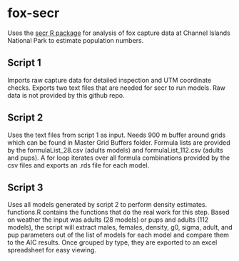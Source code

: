# fox-secr
Uses the [secr R package](https://www.otago.ac.nz/density/SECRinR.html) for analysis of fox capture data at Channel Islands National Park to estimate population numbers.   

## Script 1
Imports raw capture data for detailed inspection and UTM coordinate checks. Exports two text files that are needed for secr to run models. Raw data is not provided by this github repo. 

## Script 2
Uses the text files from script 1 as input. Needs 900 m buffer around grids which can be found in Master Grid Buffers folder.
Formula lists are provided by the formulaList_28.csv (adults models) and formulaList_112.csv (adults and pups). A for loop iterates over all formula combinations provided by the csv files and exports an .rds file for each model. 

## Script 3
Uses all models generated by script 2 to perform density estimates. functions.R contains the functions that do the real work for this step. Based on weather the input was adults (28 models) or pups and adults (112 models), the script will extract males, females, density, 
g0, sigma, adult, and pup parameters out of the list of models for each model and compare them to the AIC results. Once grouped by type, they are exported to an excel spreadsheet for easy viewing. 

